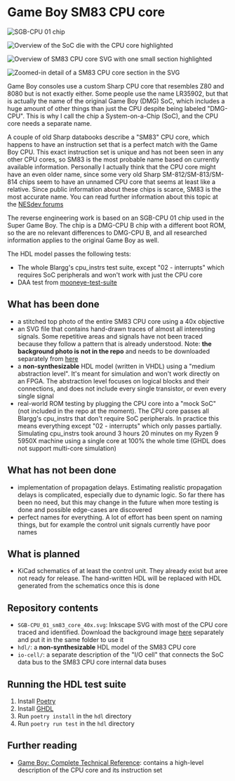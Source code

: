 <!--
SPDX-FileCopyrightText: 2020-2022 Joonas Javanainen <joonas.javanainen@gmail.com>

SPDX-License-Identifier: CC0-1.0
-->
# Game Boy SM83 CPU core

![SGB-CPU 01 chip](SGB-CPU_01_chip.jpg)

![Overview of the SoC die with the CPU core highlighted](soc_overview.jpg)

![Overview of SM83 CPU core SVG with one small section highlighted](sm83_overview.jpg)

![Zoomed-in detail of a SM83 CPU core section in the SVG](sm83_detail.jpg)

Game Boy consoles use a custom Sharp CPU core that resembles Z80 and 8080 but
is not exactly either. Some people use the name LR35902, but that is actually 
the name of the original Game Boy (DMG) SoC, which includes a huge amount of
other things than just the CPU despite being labeled "DMG-CPU". This is why I
call the chip a System-on-a-Chip (SoC), and the CPU core needs a separate name.

A couple of old Sharp databooks describe a "SM83" CPU core, which happens to
have an instruction set that is a perfect match with the Game Boy CPU. This
exact instruction set is unique and has not been seen in any other CPU cores,
so SM83 is the most probable name based on currently available information.
Personally I actually think that the CPU core might have an even older name,
since some very old Sharp SM-812/SM-813/SM-814 chips seem to have an unnamed
CPU core that seems at least like a relative. Since public information about
these chips is scarce, SM83 is the most accurate name.
You can read further information about this topic at the [NESdev forums](https://forums.nesdev.org/viewtopic.php?p=232656#p232656)

The reverse engineering work is based on an SGB-CPU 01 chip used in the Super
Game Boy. The chip is a DMG-CPU B chip with a different boot ROM, so the are
no relevant differences to DMG-CPU B, and all researched information applies to
the original Game Boy as well.

The HDL model passes the following tests:

- The whole Blargg's cpu_instrs test suite, except "02 - interrupts" which
  requires SoC peripherals and won't work with just the CPU core
- DAA test from [mooneye-test-suite](https://github.com/gekkio/mooneye-test-suite)

## What has been done

- a stitched top photo of the entire SM83 CPU core using a 40x objective
- an SVG file that contains hand-drawn traces of almost all interesting
  signals. Some repetitive areas and signals have not been traced because they
  follow a pattern that is already understood. Note: **the background photo is
  not in the repo** and needs to be downloaded separately from
  [here](https://gekkio.fi/files/decapped-chips/Frankenscope/Nintendo_SGB-CPU_01/)
- a **non-synthesizable** HDL model (written in VHDL) using a "medium
  abstraction level". It's meant for simulation and won't work directly on an
  FPGA. The abstraction level focuses on logical blocks and their connections,
  and does not include every single transistor, or even every single signal
- real-world ROM testing by plugging the CPU core into a "mock SoC" (not
  included in the repo at the moment). The CPU core passes all Blargg's
  cpu_instrs that don't require SoC peripherals. In practice this means
  everything except "02 - interrupts" which only passes partially. Simulating
  cpu_instrs took around 3 hours 20 minutes on my Ryzen 9 5950X machine using a
  single core at 100% the whole time (GHDL does not support multi-core simulation)

## What has not been done

- implementation of propagation delays. Estimating realistic propagation delays
  is complicated, especially due to dynamic logic. So far there has been no
  need, but this may change in the future when more testing is done and
  possible edge-cases are discovered
- perfect names for everything. A lot of effort has been spent on naming
  things, but for example the control unit signals currently have poor names

## What is planned

- KiCad schematics of at least the control unit. They already exist but aree
  not ready for release. The hand-written HDL will be replaced with HDL
  generated from the schematics once this is done

## Repository contents

- `SGB-CPU_01_sm83_core_40x.svg`: Inkscape SVG with most of the CPU core traced
  and identified. Download the background image [here](https://gekkio.fi/files/decapped-chips/Frankenscope/Nintendo_SGB-CPU_01/)
  separately and put it in the same folder to use it
- `hdl/`: a **non-synthesizable** HDL model of the SM83 CPU core
- `io-cell/`: a separate description of the "I/O cell" that connects the SoC
  data bus to the SM83 CPU core internal data buses

## Running the HDL test suite

1. Install [Poetry](https://python-poetry.org/)
2. Install [GHDL](https://github.com/ghdl/ghdl)
3. Run `poetry install` in the `hdl` directory
4. Run `poetry run test` in the `hdl` directory

## Further reading

- [Game Boy: Complete Technical Reference](https://github.com/Gekkio/gb-ctr):
  contains a high-level description of the CPU core and its instruction set
